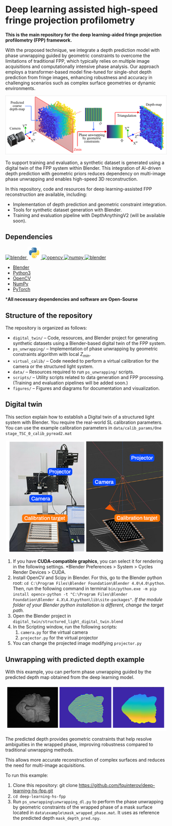 # Deep learning assisted high-speed fringe projection profilometry

**This is the main repository for the deep learning-aided fringe projection profilometry (FPP) framework.**

With the proposed technique, we integrate a depth prediction model with phase unwrapping guided by geometric constraints to overcome the limitations of traditional FPP, which typically relies on multiple image acquisitions and computationally intensive phase analysis. Our approach employs a transformer-based model fine-tuned for single-shot depth prediction from fringe images, enhancing robustness and accuracy in challenging scenarios such as complex surface geometries or dynamic environments.

<p align="center">
  <img src="figures/framework.png" alt="Proposed Framework" width="700"/>
</p>

To support training and evaluation, a synthetic dataset is generated using a digital twin of the FPP system within Blender. This integration of AI-driven depth prediction with geometric priors reduces dependency on multi-image phase unwrapping and enables high-speed 3D reconstruction.

In this repository, code and resources for deep learning-assisted FPP reconstruction are available, including:

- Implementation of depth prediction and geometric constraint integration.  
- Tools for synthetic dataset generation with Blender.  
- Training and evaluation pipeline with DepthAnythingV2 (will be available soon).  

## Dependencies
<a href="https://www.blender.org/" target="_blank" rel="noreferrer"> <img src="https://download.blender.org/branding/community/blender_community_badge_white.svg" alt="blender" width="40" height="40"/> </a><a href="https://www.python.org" target="_blank" rel="noreferrer"> <img src="https://raw.githubusercontent.com/devicons/devicon/master/icons/python/python-original.svg" alt="python" width="40" height="40"/> </a><a href="https://opencv.org/" target="_blank" rel="noreferrer"> <img src="https://www.vectorlogo.zone/logos/opencv/opencv-icon.svg" alt="opencv" width="40" height="40"/> </a><a href="https://numpy.org/" target="_blank" rel="noreferrer"> <img src="https://cdn.worldvectorlogo.com/logos/numpy-1.svg" alt="numpy" width="38" height="38"/> </a><a href="https://www.blender.org/" target="_blank" rel="noreferrer"> <img src="https://upload.wikimedia.org/wikipedia/commons/1/10/PyTorch_logo_icon.svg" alt="blender" width="40" height="40"/> 

- [Blender](https://www.blender.org/) 
- [Python3](https://www.python.org/)
- [OpenCV](https://opencv.org/)
- [NumPy](https://numpy.org/)
- [PyTorch](https://pytorch.org/)

***All necessary dependencies and software are Open-Sourse**

## Structure of the repository
The repository is organized as follows:

- ```digital_twin/``` – Code, resources, and Blender project for generating synthetic datasets using a Blender-based digital twin of the FPP system.
- ```ps_unwrapping/``` – Implementation of phase unwrapping by geometric constraints algorithm with local $Z_{min}$.
- ```virtual_calib/``` – Code needed to perform a virtual calibration for the camera or the structured light system.
- ```data/``` – Resources required to run ```ps_unwrapping/``` scripts.
- ```scripts/``` – Utility scripts related to data generation and FPP processing. (Training and evaluation pipelines will be added soon.)
- ```figures/``` – Figures and diagrams for documentation and visualization.

## Digital twin

This section explain how to establish a Digital twin of a structured light system with Blender. You require the real-world SL calibration parameters. You can use the example calibration parameters in  ```data/calib_params/One stage_TSC_0_calib_pyread2.mat```

<p align="center">
  <img src="figures/digital_twin.png" alt="Digital Twin" width="500"/>
</p>

1. If you have **CUDA-compatible graphics**, you can select it for rendering in the following settings. *Blender Preferences > System > Cycles Render Devices > CUDA.
2. Install OpenCV and Scipy in Blender. For this, go to the Blender python root: `cd C:\Program Files\Blender Foundation\Blender 4.0\4.0\python`. Then, run the following command in terminal `bin/python.exe -m pip install opencv-python -t "C:\Program Files\Blender Foundation\Blender 4.X\4.X\python\lib\site-packages"`. *If the module folder of your Blender python installation is different, change the target path.*
3. Open the Blender project in `digital_twin/structured_light_digital_twin.blend`
4. In the Scripting window, run the following scripts:
    1. `camera.py` for the virtual camera
    2. `projector.py` for the virtual projector
5. You can change the projected image modifying `projector.py`

## Unwrapping with predicted depth example

With this example, you can perform phase unwrapping guided by the predicted depth map obtained from the deep learning model.  

<p align="center">
  <img src="figures/unwrapping_example.png" alt="unwrapping_example" width="700"/>
</p>

The predicted depth provides geometric constraints that help resolve ambiguities in the wrapped phase, improving robustness compared to traditional unwrapping methods.  

This allows more accurate reconstruction of complex surfaces and reduces the need for multi-image acquisitions.  

To run this example:

1. Clone this repository: git clone https://github.com/fquinterov/deep-learning-hs-fpp.git
2. `cd deep-learning-hs-fpp`
3. Run `ps_unwrapping\unwrapping_dl.py` to perform the phase unwrapping by geometric constraints of the wrapped phase of a mask surface located in `data\example\mask_wrapped_phase.mat`. It uses as reference the predicted depth `mask_depth_pred.npy`.